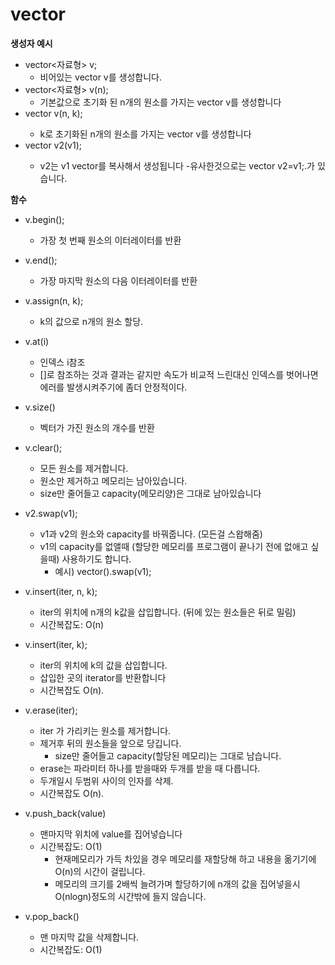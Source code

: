 # vector

**생성자 예시**
- vector<자료형> v;
  - 비어있는 vector v를 생성합니다.
- vector<자료형> v(n);
  - 기본값으로 초기화 된 n개의 원소를 가지는 vector v를 생성합니다
- vector<int> v(n, k);
  - k로 초기화된 n개의 원소를 가지는 vector v를 생성합니다
- vector<int> v2(v1);
  - v2는 v1 vector를 복사해서 생성됩니다
  -유사한것으로는 vector<int> v2=v1;.가 있습니다.
  
**함수**

- v.begin();
  - 가장 첫 번째 원소의 이터레이터를 반환
 
- v.end();
  - 가장 마지막 원소의 다음 이터레이터를 반환

- v.assign(n, k);
  - k의 값으로 n개의 원소 할당.

- v.at(i)
  - 인덱스 i참조
  - []로 참조하는 것과 결과는 같지만 속도가 비교적 느린대신 인덱스를 벗어나면 에러를 발생시켜주기에 좀더 안정적이다.

- v.size() 
  - 벡터가 가진 원소의 개수를 반환

- v.clear(); 
  - 모든 원소를 제거합니다.
  - 원소만 제거하고 메모리는 남아있습니다.
  - size만 줄어들고 capacity(메모리양)은 그대로 남아있습니다

- v2.swap(v1);
  - v1과 v2의 원소와 capacity를 바꿔줍니다. (모든걸 스왑해줌)
  - v1의 capacity를 없앨때 (할당한 메모리를 프로그램이 끝나기 전에 없애고 싶을때) 사용하기도 합니다.
    - 예시) vector<int>().swap(v1);

- v.insert(iter, n, k); 
  - iter의 위치에 n개의 k값을 삽입합니다. (뒤에 있는 원소들은 뒤로 밀림)
  - 시간복잡도: O(n)

- v.insert(iter, k);
  - iter의 위치에 k의 값을 삽입합니다.
  - 삽입한 곳의 iterator를 반환합니다
  - 시간복잡도 O(n).

- v.erase(iter); 
  - iter 가 가리키는 원소를 제거합니다.
  - 제거후 뒤의 원소들을 앞으로 당깁니다.
    - size만 줄어들고 capacity(할당된 메모리)는 그대로 남습니다.
  - erase는 파라미터 하나를 받을때와 두개를 받을 때 다릅니다.
  - 두개일시 두범위 사이의 인자를 삭제.
  - 시간복잡도 O(n).

- v.push_back(value)
  - 맨마지막 위치에 value를 집어넣습니다
  - 시간복잡도: O(1)
    - 현재메모리가 가득 차있을 경우 메모리를 재할당해 하고 내용을 옮기기에 O(n)의 시간이 걸립니다.
    - 메모리의 크기를 2배씩 늘려가며 할당하기에 n개의 값을 집어넣을시 O(nlogn)정도의 시간밖에 들지 않습니다.

- v.pop_back() 
  - 맨 마지막 값을 삭제합니다.
  - 시간복잡도: O(1)
